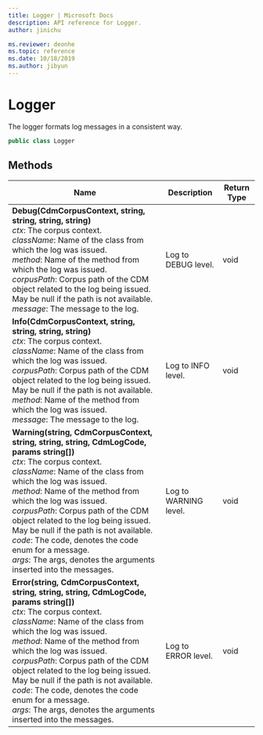 ```yaml
---
title: Logger | Microsoft Docs
description: API reference for Logger.
author: jinichu

ms.reviewer: deonhe 
ms.topic: reference 
ms.date: 10/18/2019
ms.author: jibyun
---
```


# Logger

The logger formats log messages in a consistent way.

```csharp
public class Logger
```

## Methods
|Name|Description|Return Type|
|---|---|---|
|**Debug(CdmCorpusContext, string, string, string, string)**<br/>*ctx*: The corpus context.<br/>*className*: Name of the class from which the log was issued.<br/>*method*:  Name of the method from which the log was issued.<br/>*corpusPath*: Corpus path of the CDM object related to the log being issued. May be null if the path is not available.<br/>*message*: The message to the log.|Log to DEBUG level.|void|
|**Info(CdmCorpusContext, string, string, string, string)**<br/>*ctx*: The corpus context.<br/>*className*: Name of the class from which the log was issued.<br/>*corpusPath*: Corpus path of the CDM object related to the log being issued. May be null if the path is not available.<br/>*method*:  Name of the method from which the log was issued.<br/>*message*: The message to the log.|Log to INFO level.|void|
|**Warning(string, CdmCorpusContext, string, string, string, CdmLogCode, params string[])**<br/>*ctx*: The corpus context.<br/>*className*: Name of the class from which the log was issued.<br/>*method*:  Name of the method from which the log was issued.<br/>*corpusPath*: Corpus path of the CDM object related to the log being issued. May be null if the path is not available.<br/>*code*:  The code, denotes the code enum for a message.<br/>*args*: The args, denotes the arguments inserted into the messages.|Log to WARNING level.|void|
|**Error(string, CdmCorpusContext, string, string, string, CdmLogCode, params string[])**<br/>*ctx*: The corpus context.<br/>*className*: Name of the class from which the log was issued.<br/>*method*:  Name of the method from which the log was issued.<br/>*corpusPath*: Corpus path of the CDM object related to the log being issued. May be null if the path is not available.<br/>*code*:  The code, denotes the code enum for a message.<br/>*args*: The args, denotes the arguments inserted into the messages.|Log to ERROR level.|void|
